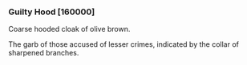 ### Guilty Hood [160000]

Coarse hooded cloak of olive brown.

The garb of those accused of lesser crimes, indicated by the collar of sharpened branches.